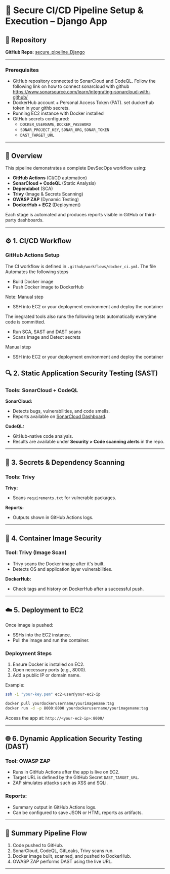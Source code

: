 # 🔐 Secure CI/CD Pipeline Setup & Execution – Django App

## 📁 Repository

**GitHub Repo:** [secure\_pipeline\_Django](https://github.com/ViolaSangut/secure_pipeline_Django.git)

---

### Prerequisites

- GitHub repository connected to SonarCloud and CodeQL. Follow the following link on how to connect sonarcloud with  github https://www.sonarsource.com/learn/integrating-sonarcloud-with-github/
- DockerHub account + Personal Access Token (PAT). set duckerhub token in your githb secrets.
- Running EC2 instance with Docker installed
- GitHub secrets configured:
  - `DOCKER_USERNAME`, `DOCKER_PASSWORD`
  - `SONAR_PROJECT_KEY`, `SONAR_ORG`, `SONAR_TOKEN`
  - `DAST_TARGET_URL` 

---

## 🚀 Overview

This pipeline demonstrates a complete DevSecOps workflow using:


- **GitHub Actions** (CI/CD automation)
- **SonarCloud + CodeQL** (Static Analysis)
- **Dependabot** (SCA)
- **Trivy** (Image & Secrets Scanning)
- **OWASP ZAP** (Dynamic Testing)
- **DockerHub + EC2** (Deployment)

Each stage is automated and produces reports visible in GitHub or third-party dashboards.

---

## ⚙️ 1. CI/CD Workflow

### GitHub Actions Setup

The  CI workflow is defined in `.github/workflows/docker_ci.yml`.
The file Automates the following steps

- Build Docker image
- Push Docker image to DockerHub

Note:
Manual step
- SSH into EC2 or your deployment environment and deploy the container

The inegrated tools also runs the following tests automatically everytime code is committed.
- Run SCA, SAST and DAST scans
- Scans Image and Detect secrets 

Manual step

- SSH into EC2 or your deployment environment and deploy the container


## 🔍 2. Static Application Security Testing (SAST)

### Tools: SonarCloud + CodeQL

**SonarCloud:**

- Detects bugs, vulnerabilities, and code smells.
- Reports available on [SonarCloud Dashboard](https://sonarcloud.io/).

**CodeQL:**

- GitHub-native code analysis.
- Results are available under **Security > Code scanning alerts** in the repo.

---

## 🔐 3. Secrets & Dependency Scanning

### Tools: Trivy 

**Trivy:**

- Scans `requirements.txt` for vulnerable packages.

**Reports:**

- Outputs shown in GitHub Actions logs.

---

## 🐳 4. Container Image Security

### Tool: Trivy (Image Scan)

- Trivy scans the Docker image after it's built.
- Detects OS and application layer vulnerabilities.

**DockerHub:**

- Check tags and history on DockerHub after a successful push.

---

## ☁️ 5. Deployment to EC2

Once image is pushed:

-  SSHs into the EC2 instance.
- Pull the image and run the container.

### Deployment Steps

1. Ensure Docker is installed on EC2.
2. Open necessary ports (e.g., 8000).
3. Add a public IP or domain name.

Example:

```bash
ssh -i "your-key.pem" ec2-user@your-ec2-ip

docker pull yourdockerusername/yourimagename:tag
docker run -d -p 8000:8000 yourdockerusername/yourimagename:tag
```

Access the app at: `http://<your-ec2-ip>:8000/`

---

## 🌐 6. Dynamic Application Security Testing (DAST)

### Tool: OWASP ZAP

- Runs in GitHub Actions after the app is live on EC2.
- Target URL is defined by the GitHub Secret `DAST_TARGET_URL`.
- ZAP simulates attacks such as XSS and SQLi.

### Reports:

- Summary output in GitHub Actions logs.
- Can be configured to save JSON or HTML reports as artifacts.

---

## 📌 Summary Pipeline Flow

1. Code pushed to GitHub.
2. SonarCloud, CodeQL, GitLeaks, Trivy scans run.
3. Docker image built, scanned, and pushed to DockerHub.
4. OWASP ZAP performs DAST using the live URL.

---

